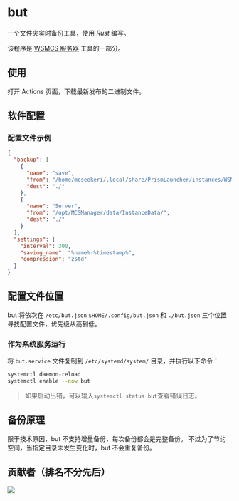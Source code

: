 # but

一个文件夹实时备份工具，使用 *Rust* 编写。

该程序是 [WSMCS 服务器](https://www.wsmcs.top) 工具的一部分。

## 使用

打开 Actions 页面，下载最新发布的二进制文件。

## 软件配置

### 配置文件示例
```json
{
  "backup": [
    {
      "name": "save",
      "from": "/home/mcseekeri/.local/share/PrismLauncher/instances/WSMCS/.minecraft/saves/",
      "dest": "./"
    },
    {
      "name": "Server",
      "from": "/opt/MCSManager/data/InstanceData/",
      "dest": "./"
    }
  ],
  "settings": {
    "interval": 300,
    "saving_name": "%name%-%timestamp%",
    "compression": "zstd"
  }
}
```
## 配置文件位置
but 将依次在 `/etc/but.json` `$HOME/.config/but.json` 和 `./but.json` 三个位置寻找配置文件，优先级从高到低。

### 作为系统服务运行

将 `but.service` 文件复制到 `/etc/systemd/system/` 目录，并执行以下命令：

```bash
systemctl daemon-reload
systemctl enable --now but
```

> 如果启动出错，可以输入`systemctl status but`查看错误日志。

## 备份原理

限于技术原因，but 不支持增量备份，每次备份都会是完整备份。
不过为了节约空间，当指定目录未发生变化时，but 不会重复备份。

## 贡献者（排名不分先后）

<a href="https://github.com/SO-TS/but/graphs/contributors">
  <img src="https://contrib.rocks/image?repo=SO-TS/but" />
</a>
